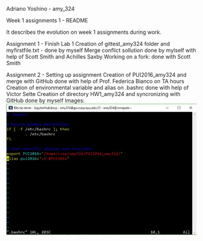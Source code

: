 Adriano Yoshino - amy_324 

Week 1 assignments 1 - README

It describes the evolution on week 1 assignments during work.

Assignment 1 - Finish Lab 1
Creation of gittest_amy324 folder and myfirstfile.txt - done by myself
Merge conflict sollution done by mylself with help of Scott Smith and Achilles Saxby
Working on a fork: done with Scott Smith 

Assignment 2 - Setting up assignment
Creation of PUI2016_amy324 and merge with GitHub done with help of Prof. Federica Bianco on TA hours
Creation of environmental variable and alias on .bashrc done with help of Victor Sette
Creation of directory HW1_amy324 and syncronizing with GitHub done by myself
Images: ![Bashrc screen - amy324](Bashrc%20screen%20-%20amy324.JPG)




